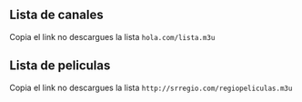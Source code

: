 ## Lista de canales 
Copia el link no descargues la lista `hola.com/lista.m3u`

## Lista de peliculas 
Copia el link no descargues la lista `http://srregio.com/regiopeliculas.m3u`

